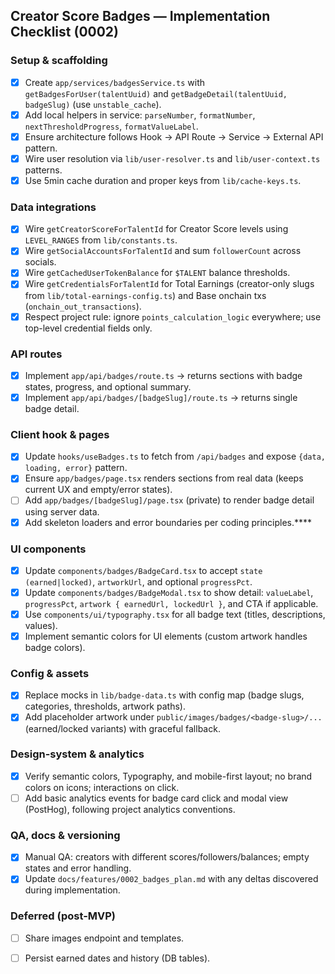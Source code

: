 ## Creator Score Badges — Implementation Checklist (0002)

### Setup & scaffolding
- [x] Create `app/services/badgesService.ts` with `getBadgesForUser(talentUuid)` and `getBadgeDetail(talentUuid, badgeSlug)` (use `unstable_cache`).
- [x] Add local helpers in service: `parseNumber`, `formatNumber`, `nextThresholdProgress`, `formatValueLabel`.
- [x] Ensure architecture follows Hook → API Route → Service → External API pattern.
- [x] Wire user resolution via `lib/user-resolver.ts` and `lib/user-context.ts` patterns.
- [x] Use 5min cache duration and proper keys from `lib/cache-keys.ts`.

### Data integrations
- [x] Wire `getCreatorScoreForTalentId` for Creator Score levels using `LEVEL_RANGES` from `lib/constants.ts`.
- [x] Wire `getSocialAccountsForTalentId` and sum `followerCount` across socials.
- [x] Wire `getCachedUserTokenBalance` for `$TALENT` balance thresholds.
- [x] Wire `getCredentialsForTalentId` for Total Earnings (creator-only slugs from `lib/total-earnings-config.ts`) and Base onchain txs (`onchain_out_transactions`).
- [x] Respect project rule: ignore `points_calculation_logic` everywhere; use top-level credential fields only.

### API routes
- [x] Implement `app/api/badges/route.ts` → returns sections with badge states, progress, and optional summary.
- [x] Implement `app/api/badges/[badgeSlug]/route.ts` → returns single badge detail.

### Client hook & pages
- [x] Update `hooks/useBadges.ts` to fetch from `/api/badges` and expose `{data, loading, error}` pattern.
- [x] Ensure `app/badges/page.tsx` renders sections from real data (keeps current UX and empty/error states).
- [ ] Add `app/badges/[badgeSlug]/page.tsx` (private) to render badge detail using server data.
- [x] Add skeleton loaders and error boundaries per coding principles.****

### UI components
- [x] Update `components/badges/BadgeCard.tsx` to accept `state (earned|locked)`, `artworkUrl`, and optional `progressPct`.
- [x] Update `components/badges/BadgeModal.tsx` to show detail: `valueLabel`, `progressPct`, `artwork { earnedUrl, lockedUrl }`, and CTA if applicable.
- [x] Use `components/ui/typography.tsx` for all badge text (titles, descriptions, values).
- [x] Implement semantic colors for UI elements (custom artwork handles badge colors).

### Config & assets
- [x] Replace mocks in `lib/badge-data.ts` with config map (badge slugs, categories, thresholds, artwork paths).
- [x] Add placeholder artwork under `public/images/badges/<badge-slug>/...` (earned/locked variants) with graceful fallback.

### Design-system & analytics
- [x] Verify semantic colors, Typography, and mobile-first layout; no brand colors on icons; interactions on click.
- [ ] Add basic analytics events for badge card click and modal view (PostHog), following project analytics conventions.

### QA, docs & versioning
- [x] Manual QA: creators with different scores/followers/balances; empty states and error handling.
- [X] Update `docs/features/0002_badges_plan.md` with any deltas discovered during implementation.

### Deferred (post-MVP)
- [ ] Share images endpoint and templates.
- [ ] Persist earned dates and history (DB tables).


